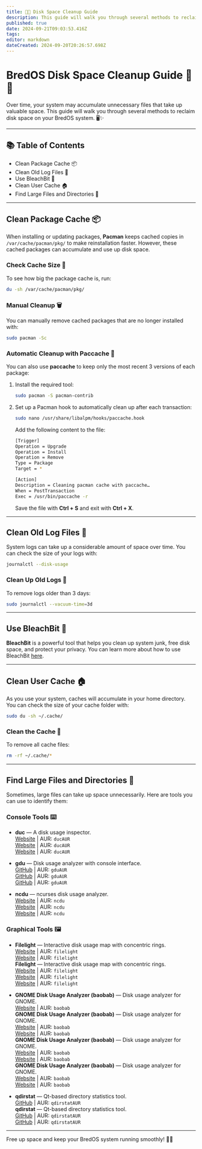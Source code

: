 ```yaml
---
title: 🧹💾 Disk Space Cleanup Guide
description: This guide will walk you through several methods to reclaim disk space on your BredOS system. 🖥️✨
published: true
date: 2024-09-21T09:03:53.416Z
tags:
editor: markdown
dateCreated: 2024-09-20T20:26:57.698Z
---
```


# BredOS Disk Space Cleanup Guide 🧹💾

Over time, your system may accumulate unnecessary files that take up valuable space. This guide will walk you through several methods to reclaim disk space on your BredOS system. 🖥️✨

---

## 📚 Table of Contents

- Clean Package Cache 📦
- Clean Old Log Files 📝
- Use BleachBit 🧽
- Clean User Cache 🏠
- Find Large Files and Directories 📂

---

## Clean Package Cache 📦

When installing or updating packages, **Pacman** keeps cached copies in `/var/cache/pacman/pkg/` to make reinstallation faster. However, these cached packages can accumulate and use up disk space.

### Check Cache Size 📏

To see how big the package cache is, run:

```bash
du -sh /var/cache/pacman/pkg/
```

### Manual Cleanup 🗑️

You can manually remove cached packages that are no longer installed with:

```bash
sudo pacman -Sc
```

### Automatic Cleanup with Paccache 🔄

You can also use **paccache** to keep only the most recent 3 versions of each package:

1. Install the required tool:
   ```bash
   sudo pacman -S pacman-contrib
   ```
2. Set up a Pacman hook to automatically clean up after each transaction:
   ```bash
   sudo nano /usr/share/libalpm/hooks/paccache.hook
   ```
   Add the following content to the file:
   ```bash
   [Trigger]
   Operation = Upgrade
   Operation = Install
   Operation = Remove
   Type = Package
   Target = *

   [Action]
   Description = Cleaning pacman cache with paccache…
   When = PostTransaction
   Exec = /usr/bin/paccache -r
   ```
   Save the file with **Ctrl + S** and exit with **Ctrl + X**.

---

## Clean Old Log Files 📝

System logs can take up a considerable amount of space over time. You can check the size of your logs with:

```bash
journalctl --disk-usage
```

### Clean Up Old Logs 🧼

To remove logs older than 3 days:

```bash
sudo journalctl --vacuum-time=3d
```

---

## Use BleachBit 🧽

**BleachBit** is a powerful tool that helps you clean up system junk, free disk space, and protect your privacy. You can learn more about how to use BleachBit [here](https://www.bleachbit.org/).

---

## Clean User Cache 🏠

As you use your system, caches will accumulate in your home directory. You can check the size of your cache folder with:

```bash
sudo du -sh ~/.cache/
```

### Clean the Cache 🧹

To remove all cache files:

```bash
rm -rf ~/.cache/*
```

---

## Find Large Files and Directories 📂

Sometimes, large files can take up space unnecessarily. Here are tools you can use to identify them:

### Console Tools ⌨️

- **duc** — A disk usage inspector.\
  [Website](https://duc.zevv.nl) | AUR: `ducAUR`\
  [Website](https://duc.zevv.nl) | AUR: `ducAUR`\
  [Website](https://duc.zevv.nl) | AUR: `ducAUR`

- **gdu** — Disk usage analyzer with console interface.\
  [GitHub](https://github.com/dundee/gdu) | AUR: `gduAUR`\
  [GitHub](https://github.com/dundee/gdu) | AUR: `gduAUR`\
  [GitHub](https://github.com/dundee/gdu) | AUR: `gduAUR`

- **ncdu** — ncurses disk usage analyzer.\
  [Website](https://dev.yorhel.nl/ncdu) | AUR: `ncdu`\
  [Website](https://dev.yorhel.nl/ncdu) | AUR: `ncdu`\
  [Website](https://dev.yorhel.nl/ncdu) | AUR: `ncdu`

### Graphical Tools 🖼️

- **Filelight** — Interactive disk usage map with concentric rings.\
  [Website](https://apps.kde.org/filelight) | AUR: `filelight`\
  [Website](https://apps.kde.org/filelight) | AUR: `filelight`\
  **Filelight** — Interactive disk usage map with concentric rings.\
  [Website](https://apps.kde.org/filelight) | AUR: `filelight`\
  [Website](https://apps.kde.org/filelight) | AUR: `filelight`\
  [Website](https://apps.kde.org/filelight) | AUR: `filelight`

- **GNOME Disk Usage Analyzer (baobab)** — Disk usage analyzer for GNOME.\
  [Website](https://wiki.gnome.org/Apps/DiskUsageAnalyzer) | AUR: `baobab`\
  **GNOME Disk Usage Analyzer (baobab)** — Disk usage analyzer for GNOME.\
  [Website](https://wiki.gnome.org/Apps/DiskUsageAnalyzer) | AUR: `baobab`\
  [Website](https://wiki.gnome.org/Apps/DiskUsageAnalyzer) | AUR: `baobab`\
  **GNOME Disk Usage Analyzer (baobab)** — Disk usage analyzer for GNOME.\
  [Website](https://wiki.gnome.org/Apps/DiskUsageAnalyzer) | AUR: `baobab`\
  [Website](https://wiki.gnome.org/Apps/DiskUsageAnalyzer) | AUR: `baobab`\
  **GNOME Disk Usage Analyzer (baobab)** — Disk usage analyzer for GNOME.\
  [Website](https://wiki.gnome.org/Apps/DiskUsageAnalyzer) | AUR: `baobab`\
  [Website](https://wiki.gnome.org/Apps/DiskUsageAnalyzer) | AUR: `baobab`

- **qdirstat** — Qt-based directory statistics tool.\
  [GitHub](https://github.com/shundhammer/qdirstat) | AUR: `qdirstatAUR`\
  **qdirstat** — Qt-based directory statistics tool.\
  [GitHub](https://github.com/shundhammer/qdirstat) | AUR: `qdirstatAUR`\
  [GitHub](https://github.com/shundhammer/qdirstat) | AUR: `qdirstatAUR`

---

Free up space and keep your BredOS system running smoothly! 💪✨
